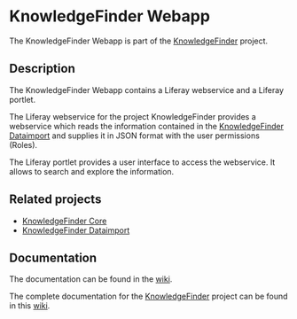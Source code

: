 # KnowledgeFinder Webapp

The KnowledgeFinder Webapp is part of the [KnowledgeFinder](https://github.com/KnowledgeFinder/) project.

## Description

The KnowledgeFinder Webapp contains a Liferay webservice and a Liferay portlet.

The Liferay webservice for the project KnowledgeFinder provides a webservice which reads the information contained in the [KnowledgeFinder Dataimport](https://github.com/KnowledgeFinder/knowledgefinder-dataimport) and supplies it in JSON format with the user permissions (Roles).

The Liferay portlet provides a user interface to access the webservice. It allows to search and explore the information. 

## Related projects

* [KnowledgeFinder Core](https://github.com/KnowledgeFinder/knowledgefinder-core)
* [KnowledgeFinder Dataimport](https://github.com/KnowledgeFinder/knowledgefinder-dataimport)

## Documentation

The documentation can be found in the [wiki](https://github.com/KnowledgeFinder/knowledgefinder-webapp/wiki).

The complete documentation for the [KnowledgeFinder](https://github.com/KnowledgeFinder/) project can be found in this [wiki](https://github.com/KnowledgeFinder/knowledgefinder-core/wiki).
